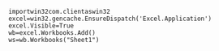 		importwin32com.clientaswin32
		excel=win32.gencache.EnsureDispatch('Excel.Application')
		excel.Visible=True
		wb=excel.Workbooks.Add()
		ws=wb.Workbooks("Sheet1")

